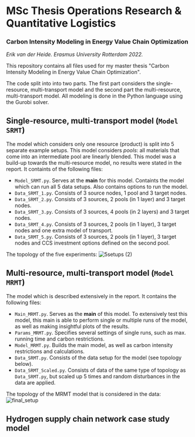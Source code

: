 # MSc Thesis Operations Research & Quantitative Logistics
### Carbon Intensity Modeling in Energy Value Chain Optimization
*Erik van der Heide. Erasmus University Rotterdam 2022.*

This repository contains all files used for my master thesis "Carbon Intensity Modeling in Energy Value Chain Optimization".

The code split into into two parts. The first part considers the single-resource, multi-transport model and the second part the multi-resource, multi-transport model. All modeling is done in the Python language using the Gurobi solver.


## Single-resource, multi-transport model (```Model SRMT```)
The model which considers only one resource (product) is split into 5 separate example setups. This model considers *pools*: all materials that come into an intermediate pool are linearly blended. This model was a build-up towards the multi-resource model, no results were stated in the report. It containts of the following files:
* ```Model_SRMT.py```. Serves at the **main** for this model. Containts the model which can run all 5 data setups. Also contains options to run the model. 
* ```Data_SRMT_1.py```. Consists of 3 source nodes, 1 pool and 3 target nodes.
* ```Data_SRMT_2.py```. Consists of 3 sources, 2 pools (in 1 layer) and 3 target nodes.
* ```Data_SRMT_3.py```. Consists of 3 sources, 4 pools (in 2 layers) and 3 target nodes.
* ```Data_SRMT_4.py```. Consists of 3 sources, 2 pools (in 1 layer), 3 target nodes and one extra model of transport.
* ```Data_SRMT_5.py```. Consists of 3 sources, 2 pools (in 1 layer), 3 target nodes and CCS investment options defined on the second pool.

The topology of the five experiments:
![5setups (2)](https://user-images.githubusercontent.com/75078739/178499245-e3a81d48-622b-4cdb-8bd6-9de10eb12f7d.jpg)


## Multi-resource, multi-transport model (```Model MRMT```)
The model which is described extensively in the report. It contains the following files:
* ```Main_MRMT.py```. Serves as the **main** of this model. To extensively test this model, this main is able to perform single or multiple runs of the model, as well as making insightful plots of the results.
* ```Params_MRMT.py```. Specifies several settings of single runs, such as max. running time and carbon restrictions.
* ```Model_MRMT.py```. Builds the main model, as well as carbon intensity restrictions and calculations. 
* ```Data_SRMT.py```. Consists of the data setup for the model (see topology below).
* ```Data_SRMT_Scaled.py```. Consists of data of the same type of topology as ```Data_SRMT.py```, but scaled up 5 times and random disturbances in the data are applied.

The topology of the MRMT model that is considered in the data: 
![final_setup](https://user-images.githubusercontent.com/75078739/176399010-dc961d8e-abca-42a3-b799-a092e74f72fa.jpg)


## Hydrogen supply chain network case study model

